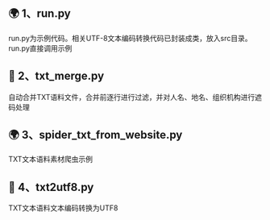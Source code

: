 ## 🌍 1、run.py
run.py为示例代码。相关UTF-8文本编码转换代码已封装成类，放入src目录。run.py直接调用示例
## 🤩 2、txt_merge.py
自动合并TXT语料文件，合并前逐行进行过滤，并对人名、地名、组织机构进行遮码处理
## 🌍 3、spider_txt_from_website.py
TXT文本语料素材爬虫示例
## 🤩 4、txt2utf8.py
TXT文本语料文本编码转换为UTF8
